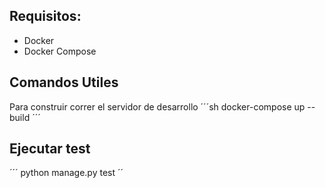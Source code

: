 ## Requisitos:
* Docker
* Docker Compose

## Comandos Utiles
  Para construir correr el servidor de desarrollo
  ´´´sh
  docker-compose up --build
  ´´´
## Ejecutar test  
  ´´´
  python manage.py test
  ´´
